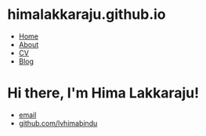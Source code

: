 # himalakkaraju.github.io
<!DOCTYPE html>
<html>
	<head>
		<title>Hima Lakkaraju</title>
	</head>
	<body>
		<nav>
    		<ul>
        		<li><a href="/">Home</a></li>
	        	<li><a href="/about">About</a></li>
        		<li><a href="/cv">CV</a></li>
        		<li><a href="/blog">Blog</a></li>
    		</ul>
		</nav>
		<div class="container">
    		<div class="blurb">
        		<h1>Hi there, I'm Hima Lakkaraju!</h1>
    		</div><!-- /.blurb -->
		</div><!-- /.container -->
		<footer>
    		<ul>
        		<li><a href="mailto:hlakkaraju@hbs.edu">email</a></li>
        		<li><a href="https://github.com/lvhimabindu">github.com/lvhimabindu</a></li>
			</ul>
		</footer>
	</body>
</html>
